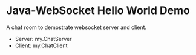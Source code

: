 Java-WebSocket Hello World Demo
================================

A chat room to demostrate websocket server and client.

- Server: my.ChatServer
- Client: my.ChatClient

